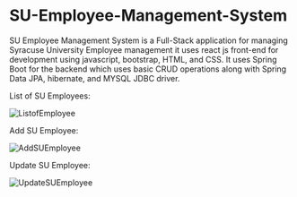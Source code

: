 # SU-Employee-Management-System
SU Employee Management System is a Full-Stack application for managing Syracuse University Employee management it uses react js front-end for development using javascript, bootstrap, HTML, and CSS. It uses Spring Boot for the backend which uses basic CRUD operations along with Spring Data JPA, hibernate, and MYSQL JDBC driver.

List of SU Employees:

![ListofEmployee](https://github.com/Kratikpal1412/SU-Employee-Management-System/assets/55053264/a968a38b-b149-4d39-b50d-6f32033319b3)

Add SU Employee:

![AddSUEmployee](https://github.com/Kratikpal1412/SU-Employee-Management-System/assets/55053264/7e858ab7-b29d-4e6d-aa37-e9d7501bea11)

Update SU Employee:

![UpdateSUEmployee](https://github.com/Kratikpal1412/SU-Employee-Management-System/assets/55053264/e3254489-bec6-492a-bed4-ea4d4e85d3de)
